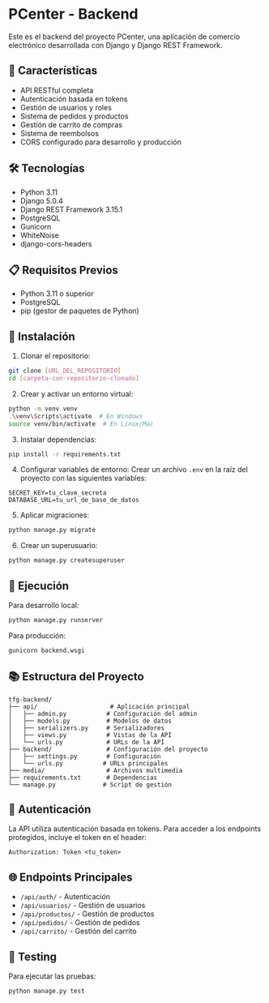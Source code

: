 # PCenter - Backend

Este es el backend del proyecto PCenter, una aplicación de comercio electrónico desarrollada con Django y Django REST Framework.

## 🚀 Características

- API RESTful completa
- Autenticación basada en tokens
- Gestión de usuarios y roles
- Sistema de pedidos y productos
- Gestión de carrito de compras
- Sistema de reembolsos
- CORS configurado para desarrollo y producción

## 🛠️ Tecnologías

- Python 3.11
- Django 5.0.4
- Django REST Framework 3.15.1
- PostgreSQL
- Gunicorn
- WhiteNoise
- django-cors-headers

## 📋 Requisitos Previos

- Python 3.11 o superior
- PostgreSQL
- pip (gestor de paquetes de Python)

## 🔧 Instalación

1. Clonar el repositorio:
```bash
git clone [URL_DEL_REPOSITORIO]
cd [carpeta-con-repositorio-clonado]
```

2. Crear y activar un entorno virtual:
```bash
python -m venv venv
.\venv\Scripts\activate  # En Windows
source venv/bin/activate  # En Linux/Mac
```

3. Instalar dependencias:
```bash
pip install -r requirements.txt
```

4. Configurar variables de entorno:
Crear un archivo `.env` en la raíz del proyecto con las siguientes variables:
```
SECRET_KEY=tu_clave_secreta
DATABASE_URL=tu_url_de_base_de_datos
```

5. Aplicar migraciones:
```bash
python manage.py migrate
```

6. Crear un superusuario:
```bash
python manage.py createsuperuser
```

## 🚀 Ejecución

Para desarrollo local:
```bash
python manage.py runserver
```

Para producción:
```bash
gunicorn backend.wsgi
```

## 📚 Estructura del Proyecto

```
tfg-backend/
├── api/                    # Aplicación principal
│   ├── admin.py           # Configuración del admin
│   ├── models.py          # Modelos de datos
│   ├── serializers.py     # Serializadores
│   ├── views.py           # Vistas de la API
│   └── urls.py            # URLs de la API
├── backend/               # Configuración del proyecto
│   ├── settings.py        # Configuración
│   └── urls.py           # URLs principales
├── media/                 # Archivos multimedia
├── requirements.txt       # Dependencias
└── manage.py             # Script de gestión
```

## 🔐 Autenticación

La API utiliza autenticación basada en tokens. Para acceder a los endpoints protegidos, incluye el token en el header:

```
Authorization: Token <tu_token>
```

## 🌐 Endpoints Principales

- `/api/auth/` - Autenticación
- `/api/usuarios/` - Gestión de usuarios
- `/api/productos/` - Gestión de productos
- `/api/pedidos/` - Gestión de pedidos
- `/api/carrito/` - Gestión del carrito

## 🧪 Testing

Para ejecutar las pruebas:
```bash
python manage.py test
```